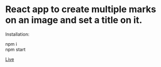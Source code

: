 # React app to create multiple marks on an image and set a title on it.

Installation:

npm i\
npm start

<a href='https://react-image-marker.vercel.app/' target='_blank'>Live</a>
